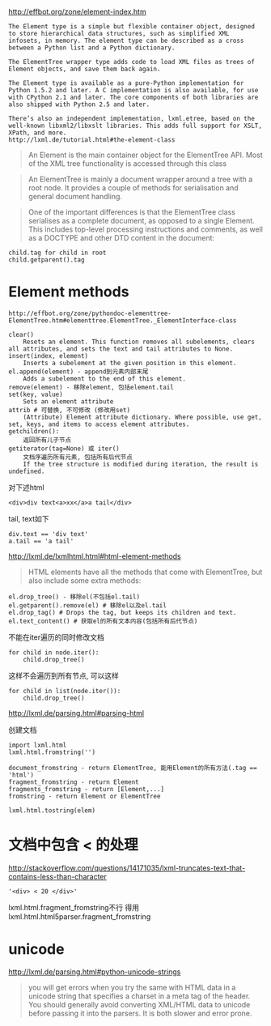 http://effbot.org/zone/element-index.htm

	The Element type is a simple but flexible container object, designed to store hierarchical data structures, such as simplified XML infosets, in memory. The element type can be described as a cross between a Python list and a Python dictionary.

	The ElementTree wrapper type adds code to load XML files as trees of Element objects, and save them back again.

	The Element type is available as a pure-Python implementation for Python 1.5.2 and later. A C implementation is also available, for use with CPython 2.1 and later. The core components of both libraries are also shipped with Python 2.5 and later.

	There’s also an independent implementation, lxml.etree, based on the well-known libxml2/libxslt libraries. This adds full support for XSLT, XPath, and more.
	http://lxml.de/tutorial.html#the-element-class

> An Element is the main container object for the ElementTree API. Most of the XML tree functionality is accessed through this class

> An ElementTree is mainly a document wrapper around a tree with a root node. It provides a couple of methods for serialisation and general document handling.

> One of the important differences is that the ElementTree class serialises as a complete document, as opposed to a single Element. This includes top-level processing instructions and comments, as well as a DOCTYPE and other DTD content in the document:

	child.tag for child in root
	child.getparent().tag

# Element methods

	http://effbot.org/zone/pythondoc-elementtree-ElementTree.htm#elementtree.ElementTree._ElementInterface-class

	clear() 
		Resets an element. This function removes all subelements, clears all attributes, and sets the text and tail attributes to None.
	insert(index, element)
		Inserts a subelement at the given position in this element.
	el.append(element) - append到元素内部末尾
		Adds a subelement to the end of this element.
	remove(element) - 移除element, 包括element.tail
	set(key, value)
		Sets an element attribute
	attrib # 可替换, 不可修改 (修改用set)
		(Attribute) Element attribute dictionary. Where possible, use get, set, keys, and items to access element attributes.
	getchildren():
		返回所有儿子节点
	getiterator(tag=None) 或 iter()
		文档序遍历所有元素, 包括所有后代节点
		If the tree structure is modified during iteration, the result is undefined.

对下述html

	<div>div text<a>xx</a>a tail</div>
tail, text如下

	div.text == 'div text'
	a.tail == 'a tail'

http://lxml.de/lxmlhtml.html#html-element-methods

> HTML elements have all the methods that come with ElementTree, but also include some extra methods:

	el.drop_tree() - 移除el(不包括el.tail)
	el.getparent().remove(el) # 移除el以及el.tail
	el.drop_tag() # Drops the tag, but keeps its children and text.
	el.text_content() # 获取el的所有文本内容(包括所有后代节点)

不能在iter遍历的同时修改文档

	for child in node.iter():
		child.drop_tree()

这样不会遍历到所有节点, 可以这样

	for child in list(node.iter()):
		child.drop_tree()

http://lxml.de/parsing.html#parsing-html

创建文档

	import lxml.html
	lxml.html.fromstring('')
	
	document_fromstring - return ElementTree, 能用Element的所有方法(.tag == 'html')
	fragment_fromstring - return Element
	fragments_fromstring - return [Element,...]
	fromstring - return Element or ElementTree
	
	lxml.html.tostring(elem)



# 文档中包含 < 的处理
http://stackoverflow.com/questions/14171035/lxml-truncates-text-that-contains-less-than-character

	'<div> < 20 </div>'

lxml.html.fragment_fromstring不行
得用lxml.html.html5parser.fragment_fromstring

# unicode

http://lxml.de/parsing.html#python-unicode-strings
> you will get errors when you try the same with HTML data in a unicode string that specifies a charset in a meta tag of the header. You should generally avoid converting XML/HTML data to unicode before passing it into the parsers. It is both slower and error prone.
